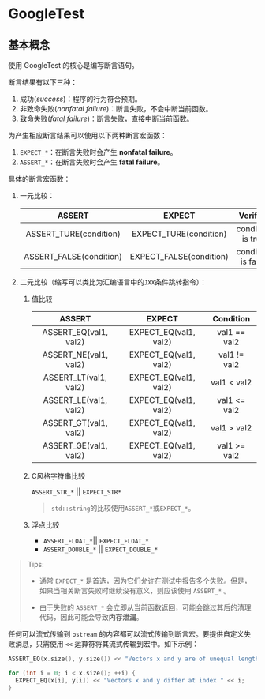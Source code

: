 # GoogleTest

## 基本概念

使用 GoogleTest 的核心是编写断言语句。

断言结果有以下三种：

1. 成功(*success*)：程序的行为符合预期。
2. 非致命失败(*nonfatal failure*)：断言失败，不会中断当前函数。
3. 致命失败(*fatal failure*)：断言失败，直接中断当前函数。

为产生相应断言结果可以使用以下两种断言宏函数：

1. `EXPECT_*`：在断言失败时会产生 **nonfatal failure**。
2. `ASSERT_*`：在断言失败时会产生 **fatal failure**。

具体的断言宏函数：

1. 一元比较：

   |         ASSERT          |         EXPECT          |      Verifies      |
   | :---------------------: | :---------------------: | :----------------: |
   | ASSERT_TURE(condition)  | EXPECT_TURE(condition)  | condition is true  |
   | ASSERT_FALSE(condition) | EXPECT_FALSE(condition) | condition is false |

2. 二元比较（缩写可以类比为汇编语言中的`JXX`条件跳转指令）：

   1. 值比较

      |        ASSERT         |        EXPECT         |  Condition   |
      | :-------------------: | :-------------------: | :----------: |
      | ASSERT_EQ(val1, val2) | EXPECT_EQ(val1, val2) | val1 == val2 |
      | ASSERT_NE(val1, val2) | EXPECT_EQ(val1, val2) | val1 != val2 |
      | ASSERT_LT(val1, val2) | EXPECT_EQ(val1, val2) | val1 < val2  |
      | ASSERT_LE(val1, val2) | EXPECT_EQ(val1, val2) | val1 <= val2 |
      | ASSERT_GT(val1, val2) | EXPECT_EQ(val1, val2) | val1 > val2  |
      | ASSERT_GE(val1, val2) | EXPECT_EQ(val1, val2) | val1 >= val2 |

   2. C风格字符串比较

      `ASSERT_STR_*` || `EXPECT_STR*`

      > `std::string`的比较使用`ASSERT_*`或`EXPECT_*`。

   3. 浮点比较

      + `ASSERT_FLOAT_*`|| `EXPECT_FLOAT_*`
      + `ASSERT_DOUBLE_*` || `EXPECT_DOUBLE_*`

> Tips:
>
> + 通常 `EXPECT_*` 是首选，因为它们允许在测试中报告多个失败。但是，如果当相关断言失败时继续没有意义，则应该使用 `ASSERT_*` 。
>
> + 由于失败的 `ASSERT_*` 会立即从当前函数返回，可能会跳过其后的清理代码，因此可能会导致**内存泄漏**。

任何可以流式传输到 `ostream` 的内容都可以流式传输到断言宏。要提供自定义失败消息，只需使用 `<<` 运算符将其流式传输到宏中。如下示例：

```C++
ASSERT_EQ(x.size(), y.size()) << "Vectors x and y are of unequal length";

for (int i = 0; i < x.size(); ++i) {
  EXPECT_EQ(x[i], y[i]) << "Vectors x and y differ at index " << i;
}
```
